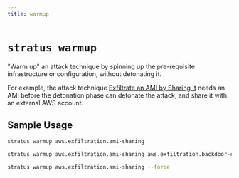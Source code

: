 ```yaml
---
title: warmup
---
```

# `stratus warmup`

"Warm up" an attack technique by spinning up the pre-requisite infrastructure or configuration, without detonating it.

For example, the attack technique [Exfiltrate an AMI by Sharing It](https://stratus-red-team.cloud/attack-techniques/AWS/aws.exfiltration.ami-sharing/) needs an AMI before the detonation phase can detonate the attack, and share it with an external AWS account.

## Sample Usage


```bash title="Warm up an attack technique"
stratus warmup aws.exfiltration.ami-sharing
```

```bash title="Warm up multiple attack techniques"
stratus warmup aws.exfiltration.ami-sharing aws.exfiltration.backdoor-s3-bucket-policy
```

```bash title="(advanced) Warm up again an attack technique that was already WARM, to ensure its pre-requisites are met"
stratus warmup aws.exfiltration.ami-sharing --force
```